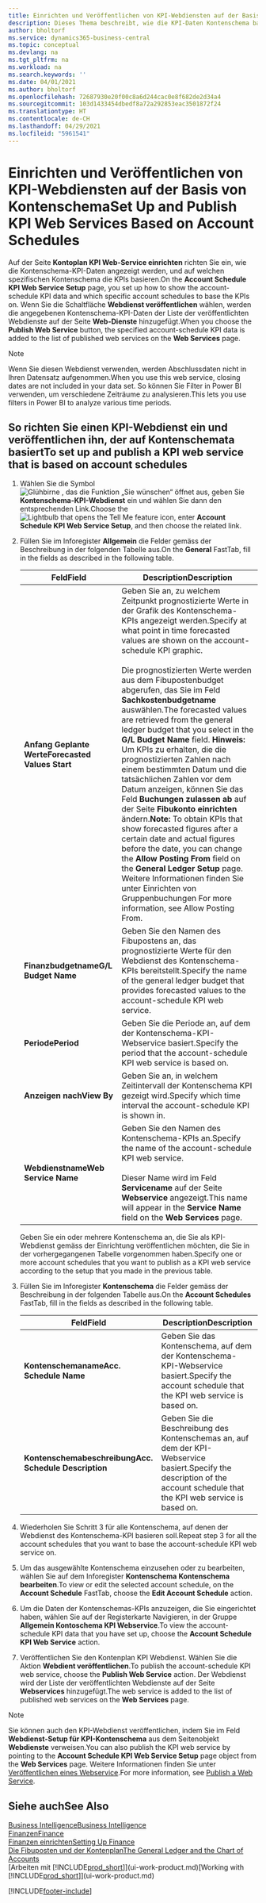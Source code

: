 ```yaml
---
title: Einrichten und Veröffentlichen von KPI-Webdiensten auf der Basis von Kontenschema | Microsoft Docs
description: Dieses Thema beschreibt, wie die KPI-Daten Kontenschema basierend auf bestimmte Kontenschema angezeigt werden.
author: bholtorf
ms.service: dynamics365-business-central
ms.topic: conceptual
ms.devlang: na
ms.tgt_pltfrm: na
ms.workload: na
ms.search.keywords: ''
ms.date: 04/01/2021
ms.author: bholtorf
ms.openlocfilehash: 72687930e20f00c8a6d244cac0e8f682de2d34a4
ms.sourcegitcommit: 103d1433454dbedf8a72a292853eac3501872f24
ms.translationtype: HT
ms.contentlocale: de-CH
ms.lasthandoff: 04/29/2021
ms.locfileid: "5961541"
---
```

# <a name="set-up-and-publish-kpi-web-services-based-on-account-schedules"></a><span data-ttu-id="81b01-103">Einrichten und Veröffentlichen von KPI-Webdiensten auf der Basis von Kontenschema</span><span class="sxs-lookup"><span data-stu-id="81b01-103">Set Up and Publish KPI Web Services Based on Account Schedules</span></span>
<span data-ttu-id="81b01-104">Auf der Seite **Kontoplan KPI Web-Service einrichten** richten Sie ein, wie die Kontenschema-KPI-Daten angezeigt werden, und auf welchen spezifischen Kontenschema die KPIs basieren.</span><span class="sxs-lookup"><span data-stu-id="81b01-104">On the **Account Schedule KPI Web Service Setup** page, you set up how to show the account-schedule KPI data and which specific account schedules to base the KPIs on.</span></span> <span data-ttu-id="81b01-105">Wenn Sie die Schaltfläche **Webdienst veröffentlichen** wählen, werden die angegebenen Kontenschema-KPI-Daten der Liste der veröffentlichten Webdienste auf der Seite **Web-Dienste** hinzugefügt.</span><span class="sxs-lookup"><span data-stu-id="81b01-105">When you choose the **Publish Web Service** button, the specified account-schedule KPI data is added to the list of published web services on the **Web Services** page.</span></span>  

> [!NOTE]
> <span data-ttu-id="81b01-106">Wenn Sie diesen Webdienst verwenden, werden Abschlussdaten nicht in Ihren Datensatz aufgenommen.</span><span class="sxs-lookup"><span data-stu-id="81b01-106">When you use this web service, closing dates are not included in your data set.</span></span> <span data-ttu-id="81b01-107">So können Sie Filter in Power BI verwenden, um verschiedene Zeiträume zu analysieren.</span><span class="sxs-lookup"><span data-stu-id="81b01-107">This lets you use filters in Power BI to analyze various time periods.</span></span>

## <a name="to-set-up-and-publish-a-kpi-web-service-that-is-based-on-account-schedules"></a><span data-ttu-id="81b01-108">So richten Sie einen KPI-Webdienst ein und veröffentlichen ihn, der auf Kontenschemata basiert</span><span class="sxs-lookup"><span data-stu-id="81b01-108">To set up and publish a KPI web service that is based on account schedules</span></span>  
1.  <span data-ttu-id="81b01-109">Wählen Sie die Symbol ![Glühbirne , das die Funktion „Sie wünschen“ öffnet](media/ui-search/search_small.png "Tell Me-Funktion") aus, geben Sie **Kontenschema-KPI-Webdienst** ein und wählen Sie dann den entsprechenden Link.</span><span class="sxs-lookup"><span data-stu-id="81b01-109">Choose the ![Lightbulb that opens the Tell Me feature](media/ui-search/search_small.png "Tell me what you want to do") icon, enter **Account Schedule KPI Web Service Setup**, and then choose the related link.</span></span>  
2.  <span data-ttu-id="81b01-110">Füllen Sie im Inforegister **Allgemein** die Felder gemäss der Beschreibung in der folgenden Tabelle aus.</span><span class="sxs-lookup"><span data-stu-id="81b01-110">On the **General** FastTab, fill in the fields as described in the following table.</span></span>  

    |<span data-ttu-id="81b01-111">Feld</span><span class="sxs-lookup"><span data-stu-id="81b01-111">Field</span></span>|<span data-ttu-id="81b01-112">Description</span><span class="sxs-lookup"><span data-stu-id="81b01-112">Description</span></span>|  
    |---------------------------------|---------------------------------------|  
    |<span data-ttu-id="81b01-113">**Anfang Geplante Werte**</span><span class="sxs-lookup"><span data-stu-id="81b01-113">**Forecasted Values Start**</span></span>|<span data-ttu-id="81b01-114">Geben Sie an, zu welchem Zeitpunkt prognostizierte Werte in der Grafik des Kontenschema-KPIs angezeigt werden.</span><span class="sxs-lookup"><span data-stu-id="81b01-114">Specify at what point in time forecasted values are shown on the account-schedule KPI graphic.</span></span><br /><br /> <span data-ttu-id="81b01-115">Die prognostizierten Werte werden aus dem Fibupostenbudget abgerufen, das Sie im Feld **Sachkostenbudgetname** auswählen.</span><span class="sxs-lookup"><span data-stu-id="81b01-115">The forecasted values are retrieved from the general ledger budget that you select in the **G/L Budget Name** field.</span></span> <span data-ttu-id="81b01-116">**Hinweis:**  Um KPIs zu erhalten, die die prognostizierten Zahlen nach einem bestimmten Datum und die tatsächlichen Zahlen vor dem Datum anzeigen, können Sie das Feld **Buchungen zulassen ab** auf der Seite **Fibukonto einrichten** ändern.</span><span class="sxs-lookup"><span data-stu-id="81b01-116">**Note:**  To obtain KPIs that show forecasted figures after a certain date and actual figures before the date, you can change the **Allow Posting From** field on the **General Ledger Setup** page.</span></span> <span data-ttu-id="81b01-117">Weitere Informationen finden Sie unter Einrichten von Gruppenbuchungen </span><span class="sxs-lookup"><span data-stu-id="81b01-117">For more information, see Allow Posting From.</span></span>|  
    |<span data-ttu-id="81b01-118">**Finanzbudgetname**</span><span class="sxs-lookup"><span data-stu-id="81b01-118">**G/L Budget Name**</span></span>|<span data-ttu-id="81b01-119">Geben Sie den Namen des Fibupostens an, das prognostizierte Werte für den Webdienst des Kontenschema-KPIs bereitstellt.</span><span class="sxs-lookup"><span data-stu-id="81b01-119">Specify the name of the general ledger budget that provides forecasted values to the account-schedule KPI web service.</span></span>|  
    |<span data-ttu-id="81b01-120">**Periode**</span><span class="sxs-lookup"><span data-stu-id="81b01-120">**Period**</span></span>|<span data-ttu-id="81b01-121">Geben Sie die Periode an, auf dem der Kontenschema-KPI-Webservice basiert.</span><span class="sxs-lookup"><span data-stu-id="81b01-121">Specify the period that the account-schedule KPI web service is based on.</span></span>|  
    |<span data-ttu-id="81b01-122">**Anzeigen nach**</span><span class="sxs-lookup"><span data-stu-id="81b01-122">**View By**</span></span>|<span data-ttu-id="81b01-123">Geben Sie an, in welchem Zeitintervall der Kontenschema KPI gezeigt wird.</span><span class="sxs-lookup"><span data-stu-id="81b01-123">Specify which time interval the account-schedule KPI is shown in.</span></span>|  
    |<span data-ttu-id="81b01-124">**Webdienstname**</span><span class="sxs-lookup"><span data-stu-id="81b01-124">**Web Service Name**</span></span>|<span data-ttu-id="81b01-125">Geben Sie den Namen des Kontenschema-KPIs an.</span><span class="sxs-lookup"><span data-stu-id="81b01-125">Specify the name of the account-schedule KPI web service.</span></span><br /><br /> <span data-ttu-id="81b01-126">Dieser Name wird im Feld **Servicename** auf der Seite **Webservice** angezeigt.</span><span class="sxs-lookup"><span data-stu-id="81b01-126">This name will appear in the **Service Name** field on the **Web Services** page.</span></span>|  

    <span data-ttu-id="81b01-127">Geben Sie ein oder mehrere Kontenschema an, die Sie als KPI-Webdienst gemäss der Einrichtung veröffentlichen möchten, die Sie in der vorhergegangenen Tabelle vorgenommen haben.</span><span class="sxs-lookup"><span data-stu-id="81b01-127">Specify one or more account schedules that you want to publish as a KPI web service according to the setup that you made in the previous table.</span></span>  

3.  <span data-ttu-id="81b01-128">Füllen Sie im Inforegister **Kontenschema** die Felder gemäss der Beschreibung in der folgenden Tabelle aus.</span><span class="sxs-lookup"><span data-stu-id="81b01-128">On the **Account Schedules** FastTab, fill in the fields as described in the following table.</span></span>  

    |<span data-ttu-id="81b01-129">Feld</span><span class="sxs-lookup"><span data-stu-id="81b01-129">Field</span></span>|<span data-ttu-id="81b01-130">Description</span><span class="sxs-lookup"><span data-stu-id="81b01-130">Description</span></span>|  
    |---------------------------------|---------------------------------------|  
    |<span data-ttu-id="81b01-131">**Kontenschemaname**</span><span class="sxs-lookup"><span data-stu-id="81b01-131">**Acc. Schedule Name**</span></span>|<span data-ttu-id="81b01-132">Geben Sie das Kontenschema, auf dem der Kontenschema-KPI-Webservice basiert.</span><span class="sxs-lookup"><span data-stu-id="81b01-132">Specify the account schedule that the KPI web service is based on.</span></span>|  
    |<span data-ttu-id="81b01-133">**Kontenschemabeschreibung**</span><span class="sxs-lookup"><span data-stu-id="81b01-133">**Acc. Schedule Description**</span></span>|<span data-ttu-id="81b01-134">Geben Sie die Beschreibung des Kontenschemas an, auf dem der KPI-Webservice basiert.</span><span class="sxs-lookup"><span data-stu-id="81b01-134">Specify the description of the account schedule that the KPI web service is based on.</span></span>|  

4.  <span data-ttu-id="81b01-135">Wiederholen Sie Schritt 3 für alle Kontenschema, auf denen der Webdienst des Kontenschema-KPI basieren soll.</span><span class="sxs-lookup"><span data-stu-id="81b01-135">Repeat step 3 for all the account schedules that you want to base the account-schedule KPI web service on.</span></span>  
5.  <span data-ttu-id="81b01-136">Um das ausgewählte Kontenschema einzusehen oder zu bearbeiten, wählen Sie auf dem Inforegister **Kontenschema** **Kontenschema bearbeiten**.</span><span class="sxs-lookup"><span data-stu-id="81b01-136">To view or edit the selected account schedule, on the **Account Schedule** FastTab, choose the **Edit Account Schedule** action.</span></span>  
6.  <span data-ttu-id="81b01-137">Um die Daten der Kontenschemas-KPIs anzuzeigen, die Sie eingerichtet haben, wählen Sie auf der Registerkarte Navigieren, in der Gruppe **Allgemein Kontoschema KPI Webservice**.</span><span class="sxs-lookup"><span data-stu-id="81b01-137">To view the account-schedule KPI data that you have set up, choose the **Account Schedule KPI Web Service** action.</span></span>  
7.  <span data-ttu-id="81b01-138">Veröffentlichen Sie den Kontenplan KPI Webdienst. Wählen Sie die Aktion **Webdient veröffentlichen**.</span><span class="sxs-lookup"><span data-stu-id="81b01-138">To publish the account-schedule KPI web service, choose the **Publish Web Service** action.</span></span> <span data-ttu-id="81b01-139">Der Webdienst wird der Liste der veröffentlichten Webdienste auf der Seite **Webservices** hinzugefügt.</span><span class="sxs-lookup"><span data-stu-id="81b01-139">The web service is added to the list of published web services on the **Web Services** page.</span></span>  

> [!NOTE]  
>  <span data-ttu-id="81b01-140">Sie können auch den KPI-Webdienst veröffentlichen, indem Sie im Feld **Webdienst-Setup für KPI-Kontenschema** aus dem Seitenobjekt **Webdienste** verweisen.</span><span class="sxs-lookup"><span data-stu-id="81b01-140">You can also publish the KPI web service by pointing to the **Account Schedule KPI Web Service Setup** page object from the **Web Services** page.</span></span> <span data-ttu-id="81b01-141">Weitere Informationen finden Sie unter [Veröffentlichen eines Webservice](across-how-publish-web-service.md).</span><span class="sxs-lookup"><span data-stu-id="81b01-141">For more information, see [Publish a Web Service](across-how-publish-web-service.md).</span></span>  

## <a name="see-also"></a><span data-ttu-id="81b01-142">Siehe auch</span><span class="sxs-lookup"><span data-stu-id="81b01-142">See Also</span></span>  
[<span data-ttu-id="81b01-143">Business Intelligence</span><span class="sxs-lookup"><span data-stu-id="81b01-143">Business Intelligence</span></span>](bi.md)  
[<span data-ttu-id="81b01-144">Finanzen</span><span class="sxs-lookup"><span data-stu-id="81b01-144">Finance</span></span>](finance.md)  
[<span data-ttu-id="81b01-145">Finanzen einrichten</span><span class="sxs-lookup"><span data-stu-id="81b01-145">Setting Up Finance</span></span>](finance-setup-finance.md)  
[<span data-ttu-id="81b01-146">Die Fibuposten und der Kontenplan</span><span class="sxs-lookup"><span data-stu-id="81b01-146">The General Ledger and the Chart of Accounts</span></span>](finance-general-ledger.md)  
<span data-ttu-id="81b01-147">[Arbeiten mit [!INCLUDE[prod_short](includes/prod_short.md)]](ui-work-product.md)</span><span class="sxs-lookup"><span data-stu-id="81b01-147">[Working with [!INCLUDE[prod_short](includes/prod_short.md)]](ui-work-product.md)</span></span>


[!INCLUDE[footer-include](includes/footer-banner.md)]